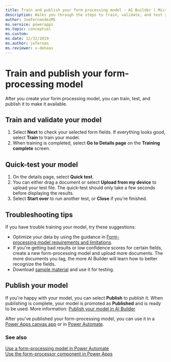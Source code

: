 ```yaml
---
title: Train and publish your form processing model - AI Builder | Microsoft Docs
description: Walks you through the steps to train, validate, and test your form processing model in AI Builder.
author: JoeFernandezMS
ms.service: powerapps
ms.topic: conceptual
ms.custom: 
ms.date: 12/31/2019
ms.author: jofernan
ms.reviewer: v-dehaas
---
```


# Train and publish your form-processing model

After you create your form processing model, you can train, test, and publish it to make it available.

## Train and validate your model

1. Select **Next** to check your selected form fields. If everything looks good, select **Train** to train your model.
1. When training is completed, select **Go to Details page** on the **Training complete** screen.

## Quick-test your model

1. On the details page, select **Quick test**.
2. You can either drag a document or select **Upload from my device** to upload your test file. The quick-test should only take a few seconds before displaying the results.
3. Select **Start over** to run another test, or **Close** if you're finished.

## Troubleshooting tips

If you have trouble training your model, try these suggestions:

- Optimize your data by using the guidance in [Form-processing model requirements and limitations](form-processing-model-requirements.md).
- If you're getting bad results or low confidence scores for certain fields, create a new form-processing model and upload more documents. The more documents you tag, the more AI Builder will learn how to better recognize the fields.
- Download [sample material](https://go.microsoft.com/fwlink/?linkid=2103171) and use it for testing.

## Publish your model

If you're happy with your model, you can select **Publish** to publish it. When publishing is complete, your model is promoted as **Published** and is ready to be used. More information: [Publish your model in AI Builder](publish-model.md)

After you've published your form-processing model, you can use it in a [Power Apps canvas app](/ai-builder/form-processor-component-in-powerapps) or in [Power Automate](/ai-builder/form-processing-model-in-flow).

### See also

[Use a form-processing model in Power Automate](form-processing-model-in-flow.md)  
[Use the form-processor component in Power Apps](form-processor-component-in-powerapps.md)
